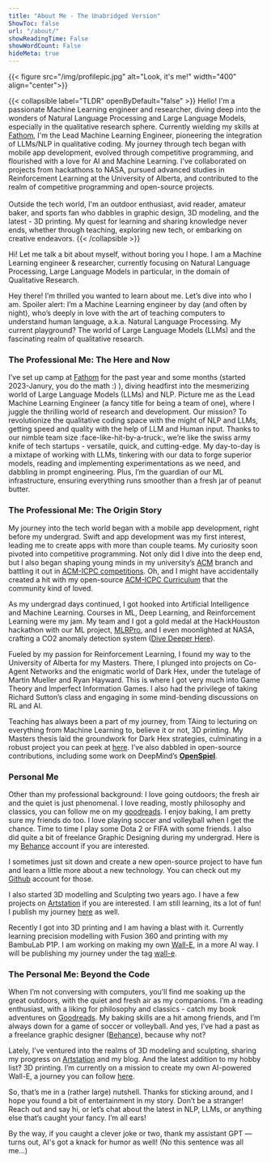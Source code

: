 ```yaml
---
title: "About Me - The Unabridged Version"
ShowToc: false
url: "/about/"
showReadingTime: False
showWordCount: False
hideMeta: true
---
```


{{< figure src="/img/profilepic.jpg" alt="Look, it's me!" width="400" align="center">}}

{{< collapsible label="TLDR" openByDefault="false" >}}
Hello! I'm a passionate Machine Learning engineer and researcher, diving deep into the wonders of Natural Language Processing and Large Language Models, especially in the qualitative research sphere. Currently wielding my skills at [Fathom](https://www.fathomthat.ai), I'm the Lead Machine Learning Engineer, pioneering the integration of LLMs/NLP in qualitative coding. My journey through tech began with mobile app development, evolved through competitive programming, and flourished with a love for AI and Machine Learning. I've collaborated on projects from hackathons to NASA, pursued advanced studies in Reinforcement Learning at the University of Alberta, and contributed to the realm of competitive programming and open-source projects.
<br><br>
Outside the tech world, I'm an outdoor enthusiast, avid reader, amateur baker, and sports fan who dabbles in graphic design, 3D modeling, and the latest - 3D printing. My quest for learning and sharing knowledge never ends, whether through teaching, exploring new tech, or embarking on creative endeavors.
{{< /collapsible >}}

Hi! Let me talk a bit about myself, without boring you I hope. I am a Machine Learning engineer & researcher, currently focusing on Natural Language Processing, Large Language Models in particular, in the domain of Qualitative Research.

Hey there! I’m thrilled you wanted to learn about me. Let’s dive into who I am. Spoiler alert: I’m a Machine Learning engineer by day (and often by night), who’s deeply in love with the art of teaching computers to understand human language, a.k.a. Natural Language Processing. My current playground? The world of Large Language Models (LLMs) and the fascinating realm of qualitative research.

### The Professional Me: The Here and Now

I’ve set up camp at [Fathom](https://www.fathomthat.ai) for the past year and some months (started 2023-Janury, you do the math :) ), diving headfirst into the mesmerizing world of Large Language Models (LLMs) and NLP. Picture me as the Lead Machine Learning Engineer (a fancy title for being a team of one), where I juggle the thrilling world of research and development. Our mission? To revolutionize the qualitative coding space with the might of NLP and LLMs, getting speed and quality with the help of LLM and Human input. Thanks to our nimble team size :face-like-hit-by-a-truck:, we’re like the swiss army knife of tech startups - versatile, quick, and cutting-edge. My day-to-day is a mixtape of working with LLMs, tinkering with our data to forge superior models, reading and implementing experimentations as we need, and dabbling in prompt engineering. Plus, I’m the guardian of our ML infrastructure, ensuring everything runs smoother than a fresh jar of peanut butter.

### The Professional Me: The Origin Story

My journey into the tech world began with a mobile app development, right before my undergrad. Swift and app development was my first interest, leading me to create apps with more than couple teams. My curiosity soon pivoted into competitive programming. Not only did I dive into the deep end, but I also began shaping young minds in my university’s [ACM](https://www.acm.org/) branch and battling it out in [ACM-ICPC competitions](https://icpc.global/). Oh, and I might have accidentally created a hit with my open-source [ACM-ICPC Curriculum](https://github.com/BedirT/ACM-ICPC-Preparation) that the community kind of loved.

As my undergrad days continued, I got hooked into Artificial Intelligence and Machine Learning. Courses in ML, Deep Learning, and Reinforcement Learning were my jam. My team and I got a gold medal at the HackHouston hackathon with our ML project, [MLRPro](https://github.com/AhmetHamzaEmra/MLRPRO), and I even moonlighted at NASA, crafting a CO2 anomaly detection system ([Dive Deeper Here](projects/iss_co2/iss_co2.md)).

Fueled by my passion for Reinforcement Learning, I found my way to the University of Alberta for my Masters. There, I plunged into projects on Co-Agent Networks and the enigmatic world of Dark Hex, under the tutelage of Martin Mueller and Ryan Hayward. This is where I got very much into Game Theory and Imperfect Information Games. I also had the privilege of taking Richard Sutton’s class and engaging in some mind-bending discussions on RL and AI.

Teaching has always been a part of my journey, from TAing to lecturing on everything from Machine Learning to, believe it or not, 3D printing. My Masters thesis laid the groundwork for Dark Hex strategies, culminating in a robust project you can peek at [here](https://github.com/BedirT/darkhex). I’ve also dabbled in open-source contributions, including some work on DeepMind’s [**OpenSpiel**](https://github.com/deepmind/open_spiel).

### Personal Me

Other than my professional background: I love going outdoors; the fresh air and the quiet is just phenomenal. I love reading, mostly philosophy and classics, you can follow me on my [goodreads](https://www.goodreads.com/user/show/65715675-bedir-tapkan). I enjoy baking, I am pretty sure my friends do too. I love playing soccer and volleyball when I get the chance. Time to time I play some Dota 2 or FIFA with some friends. I also did quite a bit of freelance Graphic Designing during my undergrad. Here is my [Behance](https://www.behance.net/btdesign) account if you are interested.

I sometimes just sit down and create a new open-source project to have fun and learn a little more about a new technology. You can check out my [Github](https://github.com/BedirT) account for those.

I also started 3D modelling and Sculpting two years ago. I have a few projects on [Artstation](https://www.artstation.com/bedirtapkan) if you are interested. I am still learning, its a lot of fun! I publish my journey [here](https://bedirtapkan.com/design/) as well.

Recently I got into 3D printing and I am having a blast with it. Currently learning precision modelling with Fusion 360 and printing with my BambuLab P1P. I am working on making my own [Wall-E](https://www.thingiverse.com/thing:922740), in a more AI way. I will be publishing my journey under the tag [wall-e](https://bedirtapkan.com/tags/wall-e/).

### The Personal Me: Beyond the Code

When I’m not conversing with computers, you’ll find me soaking up the great outdoors, with the quiet and fresh air as my companions. I’m a reading enthusiast, with a liking for philosophy and classics - catch my book adventures on [Goodreads](https://www.goodreads.com/user/show/65715675-bedir-tapkan). My baking skills are a hit among friends, and I’m always down for a game of soccer or volleyball. And yes, I’ve had a past as a freelance graphic designer ([Behance](https://www.behance.net/btdesign)), because why not?

Lately, I’ve ventured into the realms of 3D modeling and sculpting, sharing my progress on [Artstation](https://www.artstation.com/bedirtapkan) and my blog. And the latest addition to my hobby list? 3D printing. I’m currently on a mission to create my own AI-powered Wall-E, a journey you can follow [here](https://bedirtapkan.com/tags/wall-e/).

So, that’s me in a (rather large) nutshell. Thanks for sticking around, and I hope you found a bit of entertainment in my story. Don’t be a stranger! Reach out and say hi, or let’s chat about the latest in NLP, LLMs, or anything else that’s caught your fancy. I’m all ears!

By the way, if you caught a clever joke or two, thank my assistant GPT — turns out, AI's got a knack for humor as well! (No this sentence was all me...)